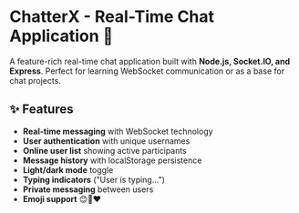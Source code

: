 # ChatterX - Real-Time Chat Application 💬

A feature-rich real-time chat application built with **Node.js, Socket.IO, and Express**. Perfect for learning WebSocket communication or as a base for chat projects.

## ✨ Features
- **Real-time messaging** with WebSocket technology
- **User authentication** with unique usernames
- **Online user list** showing active participants
- **Message history** with localStorage persistence
- **Light/dark mode** toggle
- **Typing indicators** ("User is typing...")
- **Private messaging** between users
- **Emoji support** 😊🎉❤️

